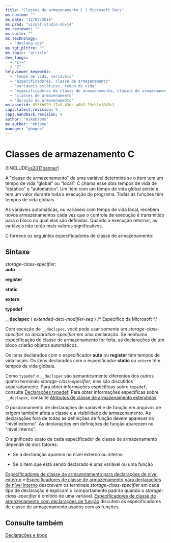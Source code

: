 ```yaml
---
title: "Classes de armazenamento C | Microsoft Docs"
ms.custom: ""
ms.date: "12/03/2016"
ms.prod: "visual-studio-dev14"
ms.reviewer: ""
ms.suite: ""
ms.technology: 
  - "devlang-cpp"
ms.tgt_pltfrm: ""
ms.topic: "article"
dev_langs: 
  - "C++"
  - "C"
helpviewer_keywords: 
  - "tempo de vida, variáveis"
  - "especificadores, classe de armazenamento"
  - "variáveis estáticas, tempo de vida"
  - "especificadores de classe de armazenamento, classes de armazenamento C"
  - "classes de armazenamento"
  - "duração do armazenamento"
ms.assetid: 893fb929-f7a9-43dc-a0b3-29cb1ef845c1
caps.latest.revision: 9
caps.handback.revision: 9
author: "mikeblome"
ms.author: "mblome"
manager: "ghogen"
---
```

# Classes de armazenamento C
[!INCLUDE[vs2017banner](../assembler/inline/includes/vs2017banner.md)]

A "classe de armazenamento" de uma variável determina se o item tem um tempo de vida “global” ou “local”.  C chama esse dois tempos de vida de “estático” e “automático”. Um item com um tempo de vida global existe e tem um valor durante toda a execução do programa.  Todas as funções têm tempos de vida globais.  
  
 As variáveis automáticas, ou variáveis com tempo de vida local, recebem novos armazenamentos cada vez que o controle de execução é transmitido para o bloco no qual elas são definidas.  Quando a execução retornar, as variáveis não terão mais valores significativos.  
  
 C fornece os seguintes especificadores de classe de armazenamento:  
  
## Sintaxe  
 *storage\-class\-specifier*:  
 **auto**  
  
 **register**  
  
 **static**  
  
 **extern**  
  
 **typedef**  
  
 **\_\_declspec** \( *extended\-decl\-modifier\-seq* \) \/\* Específico da Microsoft \*\/  
  
 Com exceção de `__declspec`, você pode usar somente um *storage\-class\-specifier* no *declaration\-specifier* em uma declaração.  Se nenhuma especificação de classe de armazenamento for feita, as declarações de um bloco criarão objetos automáticos.  
  
 Os itens declarados com o especificador **auto** ou **register** têm tempos de vida locais.  Os itens declarados com o especificador **static** ou `extern` têm tempos de vida globais.  
  
 Como `typedef` e `__declspec` são semanticamente diferentes dos outros quatro terminais *storage\-class\-specifier*, eles são discutidos separadamente.  Para obter informações específicas sobre `typedef`, consulte [Declarações typedef](../c-language/typedef-declarations.md).  Para obter informações específicas sobre `__declspec`, consulte [Atributos de classe de armazenamento estendidos](../c-language/c-extended-storage-class-attributes.md).  
  
 O posicionamento de declarações de variável e de função em arquivos de origem também afeta a classe e a visibilidade de armazenamento.  As declarações fora de todas as definições de função devem aparecer no "nível externo". As declarações em definições de função aparecem no "nível interno".  
  
 O significado exato de cada especificador de classe de armazenamento depende de dois fatores:  
  
-   Se a declaração aparece no nível externo ou interno  
  
-   Se o item que está sendo declarado é uma variável ou uma função  
  
 [Especificadores de classe de armazenamento para declarações de nível externo](../c-language/storage-class-specifiers-for-external-level-declarations.md) e [Especificadores de classe de armazenamento para declarações de nível interno](../c-language/storage-class-specifiers-for-internal-level-declarations.md) descrevem os terminais *storage\-class\-specifier* em cada tipo de declaração e explicam o comportamento padrão quando o *storage\-class\-specifier* é omitido de uma variável.  [Especificadores de classe de armazenamento com declarações de função](../Topic/Storage-Class%20Specifiers%20with%20Function%20Declarations.md) discutem os especificadores de classe de armazenamento usados com as funções.  
  
## Consulte também  
 [Declarações e tipos](../c-language/declarations-and-types.md)